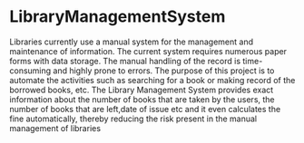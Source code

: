 # LibraryManagementSystem
Libraries currently use a manual system for the management and maintenance of information. The current system requires numerous paper forms with data storage.  The manual handling of the record is time-consuming and highly prone to errors. The purpose of this project is to automate the activities such as searching for a book or making record of the borrowed books, etc.
The Library Management System provides exact information about the  number of books that are taken by the users, the number of books that are left,date of issue etc   and it even  calculates the fine automatically, thereby reducing the risk present in the manual management of libraries

